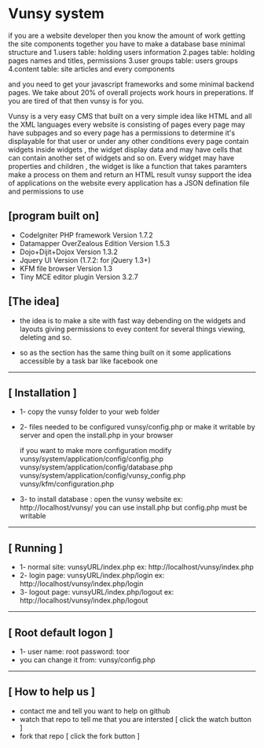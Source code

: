 Vunsy system
=====================
if you are a website developer then you know the amount of work getting the site components together you  have to make a database base minimal structure and 
1.users table: holding users information
2.pages table: holding pages names and titles, permissions
3.user groups table: users groups
4.content table: site articles and every components

and you need to get your javascript frameworks and some minimal backend pages.
We take about 20% of overall projects work hours in preperations. If you are tired of that then vunsy is for you.

Vunsy is a very easy CMS that built on a very simple idea like HTML and all the XML languages 
every website is consisting of pages every page may have subpages and so 
every page has a permissions to determine  it's displayable for that user or under any other conditions 
every page contain widgets inside widgets , the widget display data and may have cells that can contain another set of widgets and so on. 
Every widget may have properties and children , the widget is like a function that takes paramters make a process on them and return an HTML result 
vunsy support the idea of applications on the website every application has a JSON defination file and permissions to use 


[program built on]
---
* CodeIgniter PHP framework Version 1.7.2
* Datamapper OverZealous Edition Version 1.5.3
* Dojo+Dijit+Dojox Version 1.3.2
* Jquery UI Version (1.7.2: for jQuery 1.3+)
* KFM file browser Version 1.3
* Tiny MCE editor plugin Version 3.2.7

[The idea]
---
* the idea is to make a site with fast way debending on the widgets and layouts
giving permissions to evey content for several things
viewing, deleting and so.

* so as the section has the same thing
built on it some applications accessible by a task bar like facebook one

-----------------------------------------------------------------
[ Installation ]
---
* 1- copy the vunsy folder to your web folder
* 2- files needed to be configured vunsy/config.php  or make it writable by server and open the install.php in your browser
	
	if you want to make more configuration modify
			vunsy/system/application/config/config.php
			vunsy/system/application/config/database.php
			vunsy/system/application/config/vunsy_config.php
			vunsy/kfm/configuration.php
			
* 3- to install database : 
	open the vunsy website 
	ex: http://localhost/vunsy/
	you can use install.php but config.php must be writable
-----------------------------------------------------------------
[ Running ]
---
* 1- normal site: 
	vunsyURL/index.php
	ex: http://localhost/vunsy/index.php
* 2- login page:
	vunsyURL/index.php/login
	ex: http://localhost/vunsy/index.php/login
* 3- logout page:
	vunsyURL/index.php/logout
	ex: http://localhost/vunsy/index.php/logout
-----------------------------------------------------------------
[ Root default logon ]
---
* 1- user name: root
	password: toor
* you can change it from:
	vunsy/config.php
-----------------------------------------------------------------
[ How to help us ]
---
* contact me and tell you want to help on github
* watch that repo to tell me that you are intersted [ click the watch button ]
* fork that repo [ click the fork button ]
